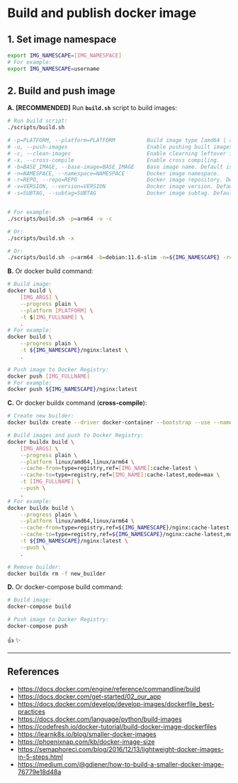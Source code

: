 # Build and publish docker image

## 1. Set image namespace

```sh
export IMG_NAMESCAPE=[IMG_NAMESPACE]
# For example:
export IMG_NAMESCAPE=username
```

## 2. Build and push image

**A.** **[RECOMMENDED]** Run **`build.sh`** script to build images:

```sh
# Run build script:
./scripts/build.sh

# -p=PLATFORM, --platform=PLATFORM          Build image type [amd64 | arm64]. Default is current platform.
# -u, --push-images                         Enable pushing built images to Docker Registry.
# -c, --clean-images                        Enable clearning leftover images.
# -x, --cross-compile                       Enable cross compiling.
# -b=BASE_IMAGE, --base-image=BASE_IMAGE    Base image name. Default is "debian:11.6-slim".
# -n=NAMESPACE, --namespace=NAMESPACE       Docker image namespace.
# -r=REPO, --repo=REPO                      Docker image repository. Default is "nginx".
# -v=VERSION, --version=VERSION             Docker image version. Default is "$(cat version.txt)".
# -s=SUBTAG, --subtag=SUBTAG                Docker image subtag. Default is "".


# For example:
./scripts/build.sh -p=arm64 -u -c

# Or:
./scripts/build.sh -x

# Or:
./scripts/build.sh -p=arm64 -b=debian:11.6-slim -n=${IMG_NAMESCAPE} -r=nginx -v=1.0.0 -s=-arm64 -u -c
```

**B.** Or docker build command:

```sh
# Build image:
docker build \
    [IMG_ARGS] \
    --progress plain \
    --platform [PLATFORM] \
    -t $[IMG_FULLNAME] \
    .
# For example:
docker build \
    --progress plain \
    -t ${IMG_NAMESCAPE}/nginx:latest \
    .

# Push image to Docker Registry:
docker push [IMG_FULLNAME]
# For example:
docker push ${IMG_NAMESCAPE}/nginx:latest
```

**C.** Or docker buildx command (**cross-compile**):

```sh
# Create new builder:
docker buildx create --driver docker-container --bootstrap --use --name new_builder

# Build images and push to Docker Registry:
docker buildx build \
    [IMG_ARGS] \
    --progress plain \
    --platform linux/amd64,linux/arm64 \
    --cache-from=type=registry,ref=[IMG_NAME]:cache-latest \
    --cache-to=type=registry,ref=[IMG_NAME]:cache-latest,mode=max \
    -t [IMG_FULLNAME] \
    --push \
    .
# For example:
docker buildx build \
    --progress plain \
    --platform linux/amd64,linux/arm64 \
    --cache-from=type=registry,ref=${IMG_NAMESCAPE}/nginx:cache-latest \
    --cache-to=type=registry,ref=${IMG_NAMESCAPE}/nginx:cache-latest,mode=max \
    -t ${IMG_NAMESCAPE}/nginx:latest \
    --push \
    .

# Remove builder:
docker buildx rm -f new_builder
```

**D.** Or docker-compose build command:

```sh
# Build image:
docker-compose build

# Push image to Docker Registry:
docker-compose push
```

:thumbsup: :sparkles:

---

## References

- <https://docs.docker.com/engine/reference/commandline/build>
- <https://docs.docker.com/get-started/02_our_app>
- <https://docs.docker.com/develop/develop-images/dockerfile_best-practices>
- <https://docs.docker.com/language/python/build-images>
- <https://codefresh.io/docker-tutorial/build-docker-image-dockerfiles>
- <https://learnk8s.io/blog/smaller-docker-images>
- <https://phoenixnap.com/kb/docker-image-size>
- <https://semaphoreci.com/blog/2016/12/13/lightweight-docker-images-in-5-steps.html>
- <https://medium.com/@gdiener/how-to-build-a-smaller-docker-image-76779e18d48a>
